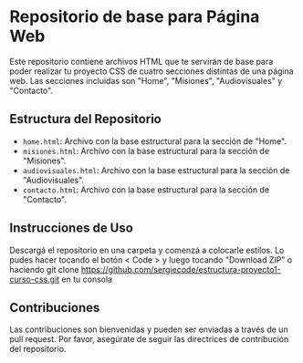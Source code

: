 
# Repositorio de base para Página Web

Este repositorio contiene archivos HTML que te servirán de base para poder realizar tu proyecto CSS de cuatro secciones distintas de una página web. Las secciones incluidas son "Home", "Misiones", "Audiovisuales" y "Contacto".

## Estructura del Repositorio

-   `home.html`: Archivo con la base estructural para la sección de "Home".
-   `misiones.html`: Archivo con la base estructural para la sección de "Misiones".
-   `audiovisuales.html`: Archivo con la base estructural para la sección de "Audiovisuales".
-   `contacto.html`: Archivo con la base estructural para la sección de "Contacto".

## Instrucciones de Uso

Descargá el repositorio en una carpeta y comenzá a colocarle estilos. Lo pudes hacer tocando el botón < Code > y luego tocando "Download ZIP" o haciendo git clone https://github.com/sergiecode/estructura-proyecto1-curso-css.git en tu consola

## Contribuciones

Las contribuciones son bienvenidas y pueden ser enviadas a través de un pull request. Por favor, asegúrate de seguir las directrices de contribución del repositorio.
